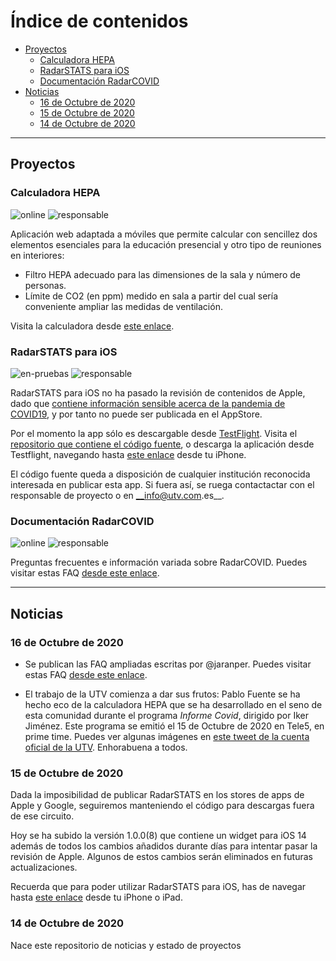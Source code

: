 # Índice de contenidos

- [Proyectos](#proyectos)
  * [Calculadora HEPA](#calculadora-hepa)
  * [RadarSTATS para iOS](#radarstats-para-ios)
  * [Documentación RadarCOVID](#documentación-radarcovid)
- [Noticias](#noticias)
  * [16 de Octubre de 2020](#16-de-octubre-de-2020)
  * [15 de Octubre de 2020](#15-de-octubre-de-2020)
  * [14 de Octubre de 2020](#14-de-octubre-de-2020)

___


## Proyectos
### Calculadora HEPA
![online](https://img.shields.io/badge/Estado-online-green) ![responsable](https://img.shields.io/badge/Responsable-@viCasco-lightgrey)

Aplicación web adaptada a móviles que permite calcular con sencillez dos elementos esenciales para la educación presencial y otro tipo de reuniones en interiores:

- Filtro HEPA adecuado para las dimensiones de la sala y número de personas.
- Límite de CO2 (en ppm) medido en sala a partir del cual sería conveniente ampliar las medidas de ventilación.

Visita la calculadora desde [este enlace](http://hepa.utv.com.es).

### RadarSTATS para iOS
![en-pruebas](https://img.shields.io/badge/Estado-en%20pruebas-blue) ![responsable](https://img.shields.io/badge/Responsable-@jorgej--ramos-lightgrey)

RadarSTATS para iOS no ha pasado la revisión de contenidos de Apple, dado que [contiene información sensible acerca de la pandemia de COVID19](https://developer.apple.com/news/?id=03142020a), y por tanto no puede ser publicada en el AppStore.

Por el momento la app sólo es descargable desde [TestFlight](https://testflight.apple.com).
Visita el [repositorio que contiene el código fuente](https://github.com/utvoluntariado/radar-stats-ios), o descarga la aplicación desde Testflight, navegando hasta [este enlace](https://testflight.apple.com/join/QelyuSYZ) desde tu iPhone.

El código fuente queda a disposición de cualquier institución reconocida interesada en publicar esta app. Si fuera así, se ruega contactactar con el responsable de proyecto o en __info@utv.com.es__.


### Documentación RadarCOVID
![online](https://img.shields.io/badge/Estado-online-green) ![responsable](https://img.shields.io/badge/Responsable-@jaranper-lightgrey)

Preguntas frecuentes e información variada sobre RadarCOVID.
Puedes visitar estas FAQ [desde este enlace](https://github.com/utvoluntariado/radar-covid-docs).

___
## Noticias
### 16 de Octubre de 2020
- Se publican las FAQ ampliadas escritas por @jaranper. Puedes visitar estas FAQ [desde este enlace](https://github.com/utvoluntariado/radar-covid-docs).

- El trabajo de la UTV comienza a dar sus frutos: Pablo Fuente se ha hecho eco de la calculadora HEPA que se ha desarrollado en el seno de esta comunidad durante el programa _Informe Covid_, dirigido por Iker Jiménez. Este programa se emitió el 15 de Octubre de 2020 en Tele5, en prime time.
Puedes ver algunas imágenes en [este tweet de la cuenta oficial de la UTV](https://twitter.com/UTVoluntariado/status/1316836634684424192?s=20).
Enhorabuena a todos.

### 15 de Octubre de 2020
Dada la imposibilidad de publicar RadarSTATS en los stores de apps de Apple y Google, seguiremos manteniendo el código para descargas fuera de ese circuito.

Hoy se ha subido la versión 1.0.0(8) que contiene un widget para iOS 14 además de todos los cambios añadidos durante días para intentar pasar la revisión de Apple. Algunos de estos cambios serán eliminados en futuras actualizaciones.

Recuerda que para poder utilizar RadarSTATS para iOS, has de navegar hasta [este enlace](https://testflight.apple.com/join/QelyuSYZ) desde tu iPhone o iPad.

### 14 de Octubre de 2020
Nace este repositorio de noticias y estado de proyectos
